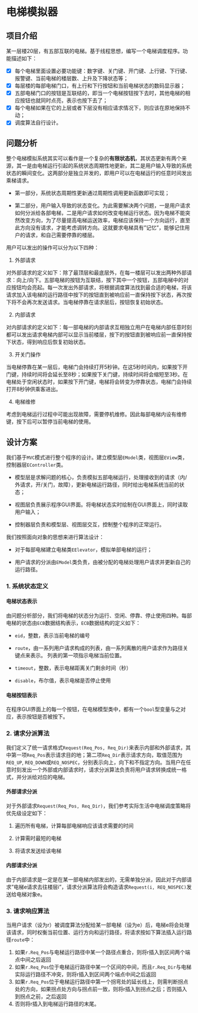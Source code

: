 # 电梯模拟器

## 项目介绍

某一层楼20层，有五部互联的电梯。基于线程思想，编写一个电梯调度程序。功能描述如下：

- [x] 每个电梯里面设置必要功能键：数字键、关门键、开门键、上行键、下行键、报警键、当前电梯的楼层数、上升及下降状态等；
- [x] 每层楼的每部电梯门口，有上行和下行按钮和当前电梯状态的数码显示器；
- [x] 五部电梯门口的按钮是互联结的，即当一个电梯按钮按下去时，其他电梯的相应按钮也就同时点亮，表示也按下去了；
- [x] 每个电梯如果在它的上层或者下层没有相应请求情况下，则应该在原地保持不动；
- [x] 调度算法自行设计。

## 问题分析

整个电梯模拟系统其实可以看作是一个复杂的**有限状态机**，其状态更新有两个来源，其一是由电梯运行引起的系统状态周期性地更新，其二是用户输入导致的系统状态的瞬间变化。这两部分是独立并发的，即用户可以在电梯运行的任意时间发出乘梯请求。

- 第一部分，系统状态周期性更新通过周期性调用更新函数即可实现；

- 第二部分，用户输入导致的状态变化。为此需要解决两个问题，一是用户请求如何分派给各部电梯，二是用户请求如何改变电梯运行状态。因为电梯不能突然改变方向，为了尽量提高电梯运送效率，电梯应该保持一个方向运行，直至此方向没有请求，才能考虑调转方向。这就要求电梯具有”记忆”，能够记住用户的请求，和自己需要停靠的楼层。

用户可以发出的操作可以分为以下四种：

1. 外部请求

对外部请求的定义如下：除了最顶层和最底层外，在每一楼层可以发出两种外部请求：向上/向下。五部电梯的按钮为互联结，按下其中一个按钮，五部电梯中的对应按钮均会亮起。每一次发出外部请求，将根据调度算法找到最合适的电梯，将该请求加入该电梯的运行路径中按下的按钮直到被响应前一直保持按下状态，再次按下将不会再次发送请求。当电梯停靠在请求层后，按钮恢复初始状态。

2. 内部请求

对内部请求的定义如下：每一部电梯的内部请求互相独立用户在电梯内部任意时刻都可以发出请求电梯内部可以显示当前楼层，按下的按钮直到被响应前一直保持按下状态，得到响应后恢复初始状态。

3. 开关门操作

当电梯停靠在某一层后，电梯门会持续打开5秒钟。在这5秒时间内，如果按下开门键，持续时间将会延长至8秒；如果按下关门键，持续时间将会缩短至3秒。在电梯处于空闲状态时，如果按下开门键，电梯将会转变为停靠状态，电梯门会持续打开8秒钟供乘客进出。

4. 电梯维修

考虑到电梯运行过程中可能出现故障，需要停机维修。因此每部电梯内设有维修键，按下后可以暂停当前电梯的使用。

## 设计方案

我们基于`MVC`模式进行整个程序的设计。建立模型层`EModel`类，视图层`EView`类，控制器层`EController`类。

- 模型层是求解问题的核心，负责模拟五部电梯运行，处理接收到的请求（内/外请求，开/关门，故障），更新电梯运行路径，同时给出电梯系统当前的状态；

- 视图层负责展示程序GUI界面。将电梯状态实时绘制在GUI界面上，同时读取用户输入；

- 控制器层负责和模型层、视图层交互，控制整个程序的正常运行。

我们按照面向对象的思想来进行算法设计：

- 对于每部电梯建立电梯类`EElevator`，模拟单部电梯的运行；

- 用户请求的分派由`EModel`类负责，由被分配的电梯处理用户请求并更新自己的运行路径。

### 1. 系统状态定义

#### 电梯状态表示

由问题分析部分，我们将电梯的状态分为运行、空闲、停靠、停止使用四种。每部电梯的状态由`ECB`数据结构表示，`ECB`数据结构的定义如下：

- `eid`，整数，表示当前电梯的编号

- `route`，由一系列用户请求构成的列表，由一系列离散的用户请求作为路径关键点来表示。 列表的第一项指示电梯当前位置。

- `timeout`，整数，表示电梯距离关门剩余时间（秒）

- `disable`，布尔值，表示电梯是否停止使用

#### 电梯按钮表示

在程序GUI界面上的每一个按钮，在电梯模型类中，都有一个`bool`型变量与之对应，表示按钮是否被按下。

### 2. 请求分派算法

我们定义了统一请求格式`Request(Req_Pos, Req_Dir)`来表示内部和外部请求，其中第一项`Req_Pos`表示请求目的地；第二项`Req_Dir`表示请求方向，取值范围为`REQ_UP`, `REQ_DOWN`或`REQ_NOSPEC`，分别表示向上，向下和不指定方向。当用户在任意时刻发出一个外部或内部请求时，请求分派算法负责将用户请求转换成统一格式，并分派给对应的电梯。

#### 外部请求分派

对于外部请求`Request(Req_Pos, Req_Dir)`，我们参考实际生活中电梯调度策略将优先级设定如下：

1. 遍历所有电梯，计算每部电梯响应该请求需要的时间

2. 计算需时最短的电梯

3. 将请求发送给该电梯

#### 内部请求分派

由于内部请求是一定是在某一部电梯内部发出的，无需单独分派，因此对于内部请求”电梯e请求去往楼层i”，请求分派算法将会构造请求`Request(i, REQ_NOSPEC)`发送给电梯对象e。

### 3. 请求响应算法

当用户请求（设为r）被调度算法分配给某一部电梯（设为e）后，电梯e将会处理该请求，同时权衡当前位置、运行方向和运行路径，将请求按如下算法插入运行路径`route`中：

1. 如果`r.Req_Pos`与电梯运行路径中某一个路径点重合，则将r插入到区间两个端点中间之后返回
2. 如果`r.Req_Pos`位于电梯运行路径中某一个区间的中间，而且`r.Req_Dir`与电梯实际运行路径不冲突，则将r插入到区间两个端点中间之后返回
3. 如果`r.Req_Pos`位于电梯运行路径中第一个拐弯处的延长线上，则需判断拐点处的方向，如果拐点处方向与拐点前一致，则将r插入到拐点之后；否则插入到拐点之前，之后返回
4. 否则将r插入到电梯运行路径的末尾。